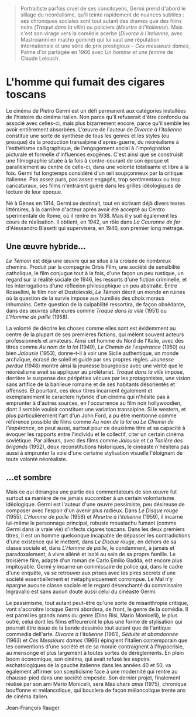 > Portraitiste parfois cruel de ses concitoyens, Germi prend d'abord le sillage du néoréalisme, qu'il teinte rapidement de nuances subtiles : ses chroniques sociales sont tout autant des drames que des films noirs (_Traqué dans la ville_) ou policiers (_Meurtre à l'italienne_). Mais c'est son virage vers la comédie acerbe (_Divorce à l'italienne_, avec Mastroianni en macho gominé) qui lui vaut une réputation internationale et une série de prix prestigieux – _Ces messieurs dames_, Palme d'or partagée en 1966 avec _Un homme et une femme_ de Claude Lelouch.

# L'homme qui fumait des cigares toscans

Le cinéma de Pietro Germi est un défi permanent aux catégories installées de l'histoire du cinéma italien. Non parce qu'il refuserait d'être confondu ou associé avec celles-ci, mais plus bizarrement encore, parce qu'il semble les avoir entièrement absorbées. L'œuvre de l'auteur de _Divorce à l'italienne_ constitue une sorte de synthèse de tous les genres et les styles (ou presque) de la production transalpine d'après-guerre, du néoréalisme à l'esthétisme calligraphique, de l'engagement social à l'imprégnation picturale et formelle d'influences exogènes. C'est ainsi que se construisit une filmographie située à la fois à contre-courant de son époque et parallèlement au centre de celle-ci, dans une volonté totalisante et libre à la fois. Germi fut longtemps considéré d'un œil soupçonneux par la critique italienne. Pas assez purs, pas assez engagés, trop sentimentaux ou trop caricaturaux, ses films n'entraient guère dans les grilles idéologiques de lecture de leur époque.

Né à Gènes en 1914, Germi se destinait, tout en écrivant déjà divers textes littéraires, à la carrière d'acteur après avoir été accepté au Centro sperimentale de Rome, où il rentre en 1938. Mais il y suit également les cours de réalisation. Il obtient, en 1942, un rôle dans _La Couronne de fer_ d'Alessandro Blasetti qui supervisera, en 1946, son premier long métrage.

## Une œuvre hybride...

_Le Témoin_ est déjà une œuvre qui se situe à la croisée de nombreux chemins. Produit par la compagnie Orbis Film, une société de sensibilité catholique, le film conjugue tout à la fois, d'une façon un peu rustique, un regard sur la réalité sociale de 1946, les ressorts d'une fiction criminelle, et les interrogations d'une réflexion philosophique un peu abstraite. Entre Rossellini, le film noir et Dostoïevski, _Le Témoin_ décrit un monde en ruines où la question de la survie impose aux humiliés des choix moraux inhumains. Cette question de la culpabilité ressortira, de façon obsédante, dans des œuvres ultérieures comme _Traqué dans la ville_ (1951) ou _L'Homme de paille_ (1958).

La volonté de décrire les choses comme elles sont est évidemment au centre de la plupart de ses premières fictions, qui mêlent souvent acteurs professionnels et amateurs. Ainsi cet homme du Nord de l'Italie, avec des titres comme _Au nom de la loi_ (1949), _Le Chemin de l'espérance_ (1950) ou bien _Jalousie_ (1953), donne-t-il à voir une Sicile authentique, un monde archaïque, écrasé de soleil et guidé par ses propres règles. _Jeunesse perdue_ (1948) montre ainsi la jeunesse bourgeoise avec une vérité que le néoréalisme avait su appliquer au prolétariat. _Traqué dans la ville_ impose, derrière le suspense des péripéties vécues par les protagonistes, une vision sans artifice de la banlieue romaine et de ses habitants désorientés et offensés. Et pourtant, ces deux titres incarnent également et exemplairement le caractère hybride d'un cinéma qui n'hésite pas à emprunter à d'autres sources, en l'occurrence au film noir hollywoodien, dont il semble vouloir constituer une variation transalpine. Si le western, et plus particulièrement l'art d'un John Ford, a pu être mentionné comme référence possible de films comme _Au nom de la loi_ ou _Le Chemin de l'espérance_, on peut aussi, surtout pour ce deuxième titre et sa capacité à évoquer les rapports entre l'individu et le collectif, citer un certain cinéma soviétique. Par ailleurs, avec des films comme _Jalousie_ et _La Tanière des brigands_ (1952), deux reconstitutions historiques, le cinéaste n'hésitera pas aussi à emprunter la voie d'une certaine stylisation visuelle l'éloignant de toute volonté néoréaliste.

## ...et sombre

Mais ce qui dérangea une partie des commentateurs de son œuvre fut surtout sa manière de ne jamais succomber à un certain volontarisme idéologique. Germi est l'auteur d'une œuvre pessimiste, peu désireuse de composer avec l'espoir d'un avenir plus radieux. Dans _Le Disque rouge_ (1955), _L'Homme de paille_ (1958) et _Meurtre à l'italienne_ (1959), il incarne lui-même le personnage principal, robuste moustachu fumant (comme Germi dans la vraie vie) d'infects cigares toscans. Dans les deux premiers titres, il est un homme quelconque incapable de dépasser les contradictions d'une existence qui le mettent, dans _Le Disque rouge_, en dehors de sa classe sociale et, dans _L'Homme de paille_, le condamnent, à jamais et paradoxalement, à vivre aliéné et isolé au sein de sa propre famille. Le troisième film, adapté d'un roman de Carlo Emilio Gadda, est encore plus impitoyable. Germi y incarne un commissaire de police qui, dans le cadre d'une enquête, va se retrouver aux prises avec les pires secrets d'une société essentiellement et métaphysiquement corrompue. Le Mal n'y épargne aucune classe sociale et le regard désenchanté du commissaire Ingravallo est sans aucun doute aussi celui du cinéaste Germi.

Le pessimisme, tout autant peut-être qu'une sorte de misanthropie critique, vont s'accroitre lorsque Germi abordera, de front, le genre de la comédie. Il est parmi les grands noms du genre (Dino Risi, Mario Monicelli), le plus outré, celui dont les films effleureront le plus une forme de stylisation qui pourrait être issue de la bande dessinée tout autant que de l'antique commedia dell'arte. _Divorce à l'italienne_ (1961), _Séduite et abandonnée_ (1963) et _Ces Messieurs dames_ (1966) épinglent l'Italien contemporain que les conventions d'une société et de sa morale contraignent à l'hypocrisie, au mensonge et plus largement à toutes sortes de dérèglements. En plein boom économique, son cinéma, qui avait refusé les espoirs eschatologiques de la gauche italienne dans les années 40 et 50, va également affirmer son scepticisme face à une modernité qui rentre au chausse-pied dans une société empesée. Son dernier projet, finalement réalisé par son ami Mario Monicelli, sera _Mes chers amis_ (1975), chronique bouffonne et mélancolique, qui bouclera de façon mélancolique trente ans de cinéma italien.

<div class="author">Jean-François Rauger</div>
